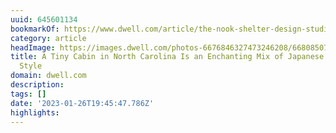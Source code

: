 ```yaml
---
uuid: 645601134
bookmarkOf: https://www.dwell.com/article/the-nook-shelter-design-studio-a50e75c6
category: article
headImage: https://images.dwell.com/photos-6676846327473246208/6680850722912505856-large/the-nook-exterior-features-shiplap-cypress-siding-a-reclaimed-oak-deck-and-an-entranceway-of-oak-blackened-in-the-traditional-japanese-method.jpg
title: A Tiny Cabin in North Carolina Is an Enchanting Mix of Japanese and Scandinavian
  Style
domain: dwell.com
description: 
tags: []
date: '2023-01-26T19:45:47.786Z'
highlights: 
---
```



